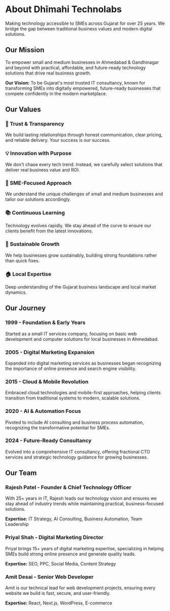 # About Dhīmahi Technolabs

Making technology accessible to SMEs across Gujarat for over 25 years. We bridge the gap between traditional business values and modern digital solutions.

## Our Mission

To empower small and medium businesses in Ahmedabad & Gandhinagar and beyond with practical, affordable, and future-ready technology solutions that drive real business growth.

**Our Vision:** To be Gujarat's most trusted IT consultancy, known for transforming SMEs into digitally empowered, future-ready businesses that compete confidently in the modern marketplace.

## Our Values

### 🤝 Trust & Transparency
We build lasting relationships through honest communication, clear pricing, and reliable delivery. Your success is our success.

### 💡 Innovation with Purpose
We don't chase every tech trend. Instead, we carefully select solutions that deliver real business value and ROI.

### 🎯 SME-Focused Approach
We understand the unique challenges of small and medium businesses and tailor our solutions accordingly.

### 📚 Continuous Learning
Technology evolves rapidly. We stay ahead of the curve to ensure our clients benefit from the latest innovations.

### 🌱 Sustainable Growth
We help businesses grow sustainably, building strong foundations rather than quick fixes.

### 🏠 Local Expertise
Deep understanding of the Gujarat business landscape and local market dynamics.

## Our Journey

### 1999 - Foundation & Early Years
Started as a small IT services company, focusing on basic web development and computer solutions for local businesses in Ahmedabad.

### 2005 - Digital Marketing Expansion
Expanded into digital marketing services as businesses began recognizing the importance of online presence and search engine visibility.

### 2015 - Cloud & Mobile Revolution
Embraced cloud technologies and mobile-first approaches, helping clients transition from traditional systems to modern, scalable solutions.

### 2020 - AI & Automation Focus
Pivoted to include AI consulting and business process automation, recognizing the transformative potential for SMEs.

### 2024 - Future-Ready Consultancy
Evolved into a comprehensive IT consultancy, offering fractional CTO services and strategic technology guidance for growing businesses.

## Our Team

### Rajesh Patel - Founder & Chief Technology Officer
With 25+ years in IT, Rajesh leads our technology vision and ensures we stay ahead of industry trends while maintaining practical, business-focused solutions.

**Expertise:** IT Strategy, AI Consulting, Business Automation, Team Leadership

### Priyal Shah - Digital Marketing Director
Priyal brings 15+ years of digital marketing expertise, specializing in helping SMEs build strong online presence and generate quality leads.

**Expertise:** SEO, PPC, Social Media, Content Strategy

### Amit Desai - Senior Web Developer
Amit is our technical lead for web development projects, ensuring every website we build is fast, secure, and user-friendly.

**Expertise:** React, Next.js, WordPress, E-commerce